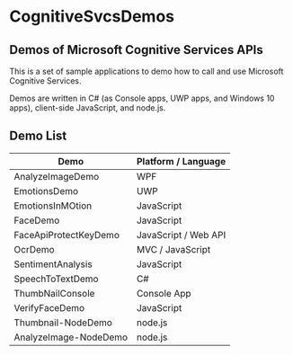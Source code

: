 # CognitiveSvcsDemos
## Demos of Microsoft Cognitive Services APIs

This is a set of sample applications to demo how to call and use Microsoft Cognitive Services.

Demos are written in C# (as Console apps, UWP apps, and Windows 10 apps), client-side JavaScript, and node.js.

## Demo List

| Demo | Platform / Language|
| --- | --- | 
| AnalyzeImageDemo | WPF |  
| EmotionsDemo | UWP | 
| EmotionsInMOtion | JavaScript | 
| FaceDemo | JavaScript | 
| FaceApiProtectKeyDemo | JavaScript / Web API | 
| OcrDemo | MVC / JavaScript | 
| SentimentAnalysis | JavaScript | 
| SpeechToTextDemo | C#
| ThumbNailConsole | Console App | 
| VerifyFaceDemo | JavaScript | 
| Thumbnail-NodeDemo | node.js | 
| AnalyzeImage-NodeDemo | node.js | 
